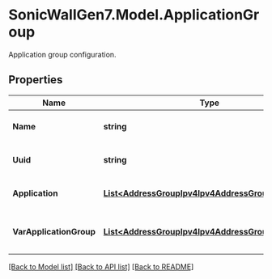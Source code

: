 # SonicWallGen7.Model.ApplicationGroup
Application group configuration.

## Properties

Name | Type | Description | Notes
------------ | ------------- | ------------- | -------------
**Name** | **string** | Service group name. | 
**Uuid** | **string** | Application group UUID. | [optional] [readonly] 
**Application** | [**List&lt;AddressGroupIpv4Ipv4AddressGroupIpv4Inner&gt;**](AddressGroupIpv4Ipv4AddressGroupIpv4Inner.md) | Assign application to group. | [optional] 
**VarApplicationGroup** | [**List&lt;AddressGroupIpv4Ipv4AddressGroupIpv4Inner&gt;**](AddressGroupIpv4Ipv4AddressGroupIpv4Inner.md) | Assign application group to group. | [optional] 

[[Back to Model list]](../README.md#documentation-for-models) [[Back to API list]](../README.md#documentation-for-api-endpoints) [[Back to README]](../README.md)

